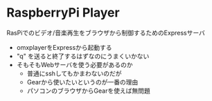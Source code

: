 # RaspberryPi Player

RasPiでのビデオ/音楽再生をブラウザから制御するためのExpressサーバ

* omxplayerをExpressから起動する
* "q" を送ると終了するはずなのにうまくいかない
* そもそもWebサーバを使う必要があるのか
  * 普通にsshしてもかまわないのだが
  * Gearから使いたいというのが一番の理由
  * パソコンのブラウザからGearを使えば無問題
